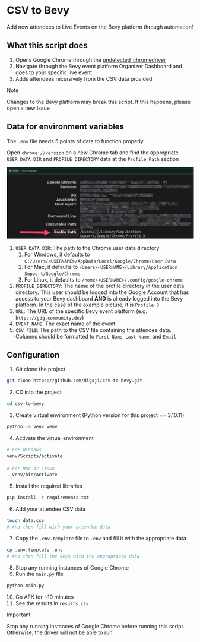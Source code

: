 # CSV to Bevy

Add new attendees to Live Events on the Bevy platform through automation!

## What this script does

1. Opens Google Chrome through the [undetected_chromedriver](https://github.com/ultrafunkamsterdam/undetected-chromedriver)
2. Navigate through the Bevy event platform Organizer Dashboard and goes to your specific live event
3. Adds attendees recursively from the CSV data provided

> [!NOTE]
> Changes to the Bevy platform may break this script. If this happens, please open a new Issue

## Data for environment variables

The `.env` file needs 5 points of data to function properly

Open `chrome://version` on a new Chrome tab and find the appropriate `USER_DATA_DIR` and `PROFILE_DIRECTORY` data at the `Profile Path` section

![chrome://version example](chrome_version.png)

1. `USER_DATA_DIR`: The path to the Chrome user data directory
   1. For Windows, it defaults to `C:/Users/<USERNAME>/AppData/Local/Google/Chrome/User Data`
   2. For Mac, it defaults to `/Users/<USERNAME>/Library/Application Support/Google/Chrome`
   3. For Linux, it defaults to `/home/<USERNAME>/.config/google-chrome`
2. `PROFILE_DIRECTORY`: The name of the profile directory in the user data directory. This user should be logged into the Google Account that has access to your Bevy dashboard **AND** is already logged into the Bevy platform. In the case of the example picture, it is `Profile 3`
3. `URL`: The URL of the specific Bevy event platform (e.g. `https://gdg.community.dev`)
4. `EVENT_NAME`: The exact name of the event
5. `CSV_FILE`: The path to the CSV file containing the attendee data. Columns should be formatted to `First Name`, `Last Name`, and `Email`

## Configuration

1. Git clone the project

```bash
git clone https://github.com/digaji/csv-to-bevy.git
```

2. CD into the project

```bash
cd csv-to-bevy
```

3. Create virtual environment (Python version for this project == 3.10.11)

```bash
python -m venv venv
```

4. Activate the virtual environment

```bash
# For Windows
venv/Scripts/activate

# For Mac or Linux
. venv/bin/activate
```

5. Install the required libraries

```bash
pip install -r requirements.txt
```

6. Add your attendee CSV data

```bash
touch data.csv
# And then fill with your attendee data
```

7. Copy the `.env.template` file to `.env` and fill it with the appropriate data

```bash
cp .env.template .env
# And then fill the keys with the appropriate data
```

8. Stop any running instances of Google Chrome
9. Run the `main.py` file

```bash
python main.py
```

10. Go AFK for ~10 minutes
11. See the results in `results.csv`

> [!IMPORTANT]
> Stop any running instances of Google Chrome before running this script. Otherwise, the driver will not be able to run
